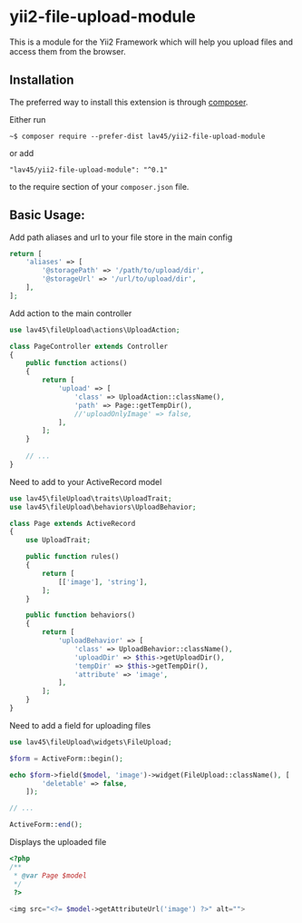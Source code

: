 yii2-file-upload-module
==============================

This is a module for the Yii2 Framework which will help you upload files and access them from the browser.


Installation
------------

The preferred way to install this extension is through [composer](http://getcomposer.org/download/).

Either run

```
~$ composer require --prefer-dist lav45/yii2-file-upload-module
```

or add

```
"lav45/yii2-file-upload-module": "^0.1"
```

to the require section of your `composer.json` file.


Basic Usage:
------

Add path aliases and url to your file store in the main config
```php
return [
    'aliases' => [
        '@storagePath' => '/path/to/upload/dir',
        '@storageUrl' => '/url/to/upload/dir',
    ],
];
```

Add action to the main controller
```php
use lav45\fileUpload\actions\UploadAction;

class PageController extends Controller
{
    public function actions()
    {
        return [
            'upload' => [
                'class' => UploadAction::className(),
                'path' => Page::getTempDir(),
                //'uploadOnlyImage' => false,
            ],
        ];
    }
    
    // ...
}
```

Need to add to your ActiveRecord model
```php
use lav45\fileUpload\traits\UploadTrait;
use lav45\fileUpload\behaviors\UploadBehavior;

class Page extends ActiveRecord
{
    use UploadTrait;

    public function rules()
    {
        return [
            [['image'], 'string'],
        ];
    }

    public function behaviors()
    {
        return [
            'uploadBehavior' => [
                'class' => UploadBehavior::className(),
                'uploadDir' => $this->getUploadDir(),
                'tempDir' => $this->getTempDir(),
                'attribute' => 'image',
            ],
        ];
    }
}
```

Need to add a field for uploading files
```php
use lav45\fileUpload\widgets\FileUpload;

$form = ActiveForm::begin();

echo $form->field($model, 'image')->widget(FileUpload::className(), [
        'deletable' => false,
    ]);

// ...

ActiveForm::end();
```

Displays the uploaded file
```php
<?php
/**
 * @var Page $model
 */
 ?>
 
<img src="<?= $model->getAttributeUrl('image') ?>" alt="">
```
